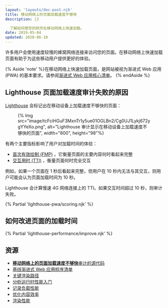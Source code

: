 ```yaml
---
layout: 'layouts/doc-post.njk'
title: 移动网络上的页面加载速度不够快
description: |2

  了解如何使您的网页在移动网络上快速加载。
date: 2019-05-04
updated: 2020-06-10
---
```


许多用户会使用速度较慢的蜂窝网络连接来访问您的页面。在移动网络上快速加载页面有助于为这些移动用户提供更好的体验。

{% Aside 'note' %}在移动网络上快速加载页面，是网站被视为渐进式 Web 应用 (PWA) 的基本要求。请参阅[渐进式 Web 应用核心清单](https://web.dev/pwa-checklist/#core)。 {% endAside %}

## Lighthouse 页面加载速度审计失败的原因

[Lighthouse](https://developers.google.com/web/tools/lighthouse/) 会标记出在移动设备上加载速度不够快的页面：

<figure>{% Img src="image/tcFciHGuF3MxnTr1y5ue01OGLBn2/Cg0UJ1Lykj672ygYYeXo.png", alt="Lighthouse 审计显示在移动设备上加载速度不够快的页面", width="800", height="98"%}</figure>

有两个主要指标影响了用户对加载时间的体验：

- [首次有效绘制 (FMP)](/docs/lighthouse/performance/first-meaningful-paint/) ，它衡量页面的主要内容何时看起来完整
- [交互用时 (TTI)](https://web.dev/articles/tti) ，衡量页面何时完全交互

例如，如果一个页面在 1 秒后看起来完整，但用户在 10 秒内无法与其交互，则用户可能会认为页面加载时间为 10 秒。

Lighthouse 会计算慢速 4G 网络连接上的 TTI。如果交互时间超过 10 秒，则审计失败。

{% Partial 'lighthouse-pwa/scoring.njk' %}

## 如何改进页面的加载时间

{% Partial 'lighthouse-performance/improve.njk' %}

## 资源

- [**移动网络上的页面加载速度不够快**审计的源代码](https://github.com/GoogleChrome/lighthouse/blob/master/lighthouse-core/audits/load-fast-enough-for-pwa.js)
- [基线渐进式 Web 应用程序清单](https://developers.google.com/web/progressive-web-apps/checklist#baseline)
- [关键渲染路径](https://developers.google.com/web/fundamentals/performance/critical-rendering-path/)
- [分析运行时性能入门](https://developers.google.com/web/tools/chrome-devtools/evaluate-performance/)
- [记录负载性能](https://developers.google.com/web/tools/chrome-devtools/evaluate-performance/reference#record-load)
- [优化内容效率](https://developers.google.com/web/fundamentals/performance/optimizing-content-efficiency/)
- [渲染性能](https://developers.google.com/web/fundamentals/performance/rendering/)
